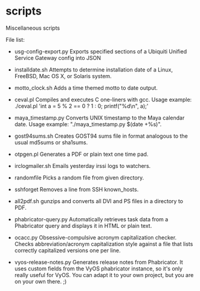 scripts
=======

Miscellaneous scripts

File list:

* usg-config-export.py
    Exports specified sections of a Ubiquiti Unified Service Gateway config into JSON

* installdate.sh
    Attempts to determine installation date
    of a Linux, FreeBSD, Mac OS X, or Solaris system.

* motto_clock.sh
    Adds a time themed motto to date output.

* ceval.pl
    Compiles and executes C one-liners with gcc. Usage example: ./ceval.pl 'int a = 5 % 2 == 0 ? 1 : 0; printf("%d\n", a);'

* maya_timestamp.py
    Converts UNIX timestamp to the Maya calendar date. Usage example: "./maya_timestamp.py $(date +%s)".

* gost94sums.sh
    Creates GOST94 sums file in format analogous to the usual md5sums or sha1sums.

* otpgen.pl
    Generates a PDF or plain text one time pad.

* irclogmailer.sh
    Emails yesterday irssi logs to watchers.

* randomfile
    Picks a random file from given directory.

* sshforget
    Removes a line from SSH known_hosts.

* all2pdf.sh
    gunzips and converts all DVI and PS files in a directory to PDF.

* phabricator-query.py
    Automatically retrieves task data from a Phabricator query
    and displays it in HTML or plain text.

* ocacc.py
    Obsessive-compulsive acronym capitalization checker.
    Checks abbreviation/acronym capitalization style against
    a file that lists correctly capitalized versions one per line.

* vyos-release-notes.py
    Generates release notes from Phabricator. It uses custom fields from the VyOS phabricator instance,
    so it's only really useful for VyOS. You can adapt it to your own project, but you are on your own there. ;)
